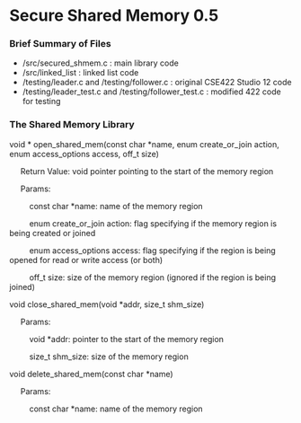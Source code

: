 # Secure Shared Memory 0.5

### Brief Summary of Files

- /src/secured_shmem.c : main library code
- /src/linked_list : linked list code
- /testing/leader.c and /testing/follower.c : original CSE422 Studio 12 code
- /testing/leader_test.c and /testing/follower_test.c : modified 422 code for testing

### The Shared Memory Library

void * open_shared_mem(const char *name, enum create_or_join action, enum access_options access, off_t size)

&nbsp;&nbsp;&nbsp;&nbsp; Return Value: void pointer pointing to the start of the memory region

&nbsp;&nbsp;&nbsp;&nbsp; Params: 

&nbsp;&nbsp;&nbsp;&nbsp;&nbsp;&nbsp;&nbsp;&nbsp; const char *name: name of the memory region

&nbsp;&nbsp;&nbsp;&nbsp;&nbsp;&nbsp;&nbsp;&nbsp; enum create_or_join action: flag specifying if the memory region is being created or joined

&nbsp;&nbsp;&nbsp;&nbsp;&nbsp;&nbsp;&nbsp;&nbsp; enum access_options access: flag specifying if the region is being opened for read or write access (or both)

&nbsp;&nbsp;&nbsp;&nbsp;&nbsp;&nbsp;&nbsp;&nbsp; off_t size: size of the memory region (ignored if the region is being joined)


void close_shared_mem(void *addr, size_t shm_size)

&nbsp;&nbsp;&nbsp;&nbsp; Params: 

&nbsp;&nbsp;&nbsp;&nbsp;&nbsp;&nbsp;&nbsp;&nbsp; void *addr: pointer to the start of the memory region

&nbsp;&nbsp;&nbsp;&nbsp;&nbsp;&nbsp;&nbsp;&nbsp; size_t shm_size: size of the memory region


void delete_shared_mem(const char *name)

&nbsp;&nbsp;&nbsp;&nbsp; Params: 

&nbsp;&nbsp;&nbsp;&nbsp;&nbsp;&nbsp;&nbsp;&nbsp; const char *name: name of the memory region


